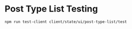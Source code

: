 Post Type List Testing
=========================

```
npm run test-client client/state/ui/post-type-list/test
```

